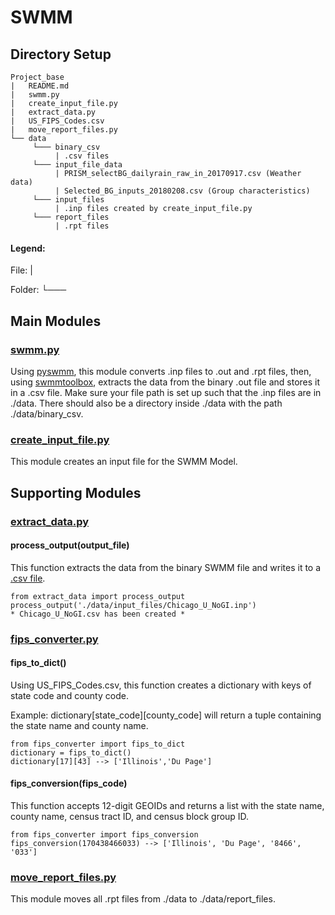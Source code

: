# SWMM
## Directory Setup
```
Project_base
|   README.md
|   swmm.py
|   create_input_file.py
|   extract_data.py
|   US_FIPS_Codes.csv
|   move_report_files.py
└── data
     └─── binary_csv
          | .csv files
     └─── input_file_data
          | PRISM_selectBG_dailyrain_raw_in_20170917.csv (Weather data)
          | Selected_BG_inputs_20180208.csv (Group characteristics)
     └─── input_files
          | .inp files created by create_input_file.py
     └─── report_files
          | .rpt files
```

#### Legend: 
   File: | 
   
   Folder: └───
   
## Main Modules
### [swmm.py](https://github.com/mataslauzadis/SWMM/blob/master/swmm.py)
Using [pyswmm](https://github.com/OpenWaterAnalytics/pyswmm), this module converts .inp files to .out and .rpt files, then, using [swmmtoolbox](https://github.com/timcera/swmmtoolbox), extracts the data from the binary .out file and stores it in a .csv file.
Make sure your file path is set up such that the .inp files are in ./data. There should also be a directory inside ./data with the path ./data/binary_csv.

    
### [create_input_file.py](https://github.com/mataslauzadis/SWMM/blob/master/create_input_file.py)
This module creates an input file for the SWMM Model.

## Supporting Modules


### [extract_data.py](https://github.com/mataslauzadis/SWMM/blob/master/extract_data.py)

#### process_output(output_file)
This function extracts the data from the binary SWMM file and writes it to a [.csv file]((https://github.com/mataslauzadis/SWMM/blob/master/data/binary_csv/Chicago_U_NoGI.csv)).
    
    from extract_data import process_output
    process_output('./data/input_files/Chicago_U_NoGI.inp') 
    * Chicago_U_NoGI.csv has been created *
    
### [fips_converter.py](https://github.com/mataslauzadis/SWMM/blob/master/fips_converter.py)
#### fips_to_dict()
Using US_FIPS_Codes.csv, this function creates a dictionary with keys of state code and county code.

Example: dictionary[state_code][county_code] will return a tuple containing the state name and county name.
    
    from fips_converter import fips_to_dict
    dictionary = fips_to_dict()
    dictionary[17][43] --> ['Illinois','Du Page']
    
#### fips_conversion(fips_code)
This function accepts 12-digit GEOIDs and returns a list with the state name, county name, census tract ID, and census block group ID.

    from fips_converter import fips_conversion 
    fips_conversion(170438466033) --> ['Illinois', 'Du Page', '8466', '033']
    


    
### [move_report_files.py](https://github.com/mataslauzadis/SWMM/blob/master/move_report_files.py)
This module moves all .rpt files from ./data to ./data/report_files.


